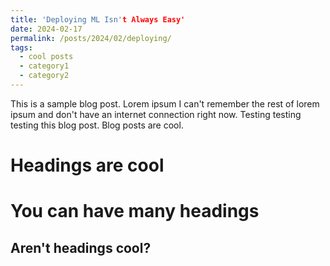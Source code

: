 ```yaml
---
title: 'Deploying ML Isn't Always Easy'
date: 2024-02-17
permalink: /posts/2024/02/deploying/
tags:
  - cool posts
  - category1
  - category2
---
```


This is a sample blog post. Lorem ipsum I can't remember the rest of lorem ipsum and don't have an internet connection right now. Testing testing testing this blog post. Blog posts are cool.

Headings are cool
======

You can have many headings
======

Aren't headings cool?
------